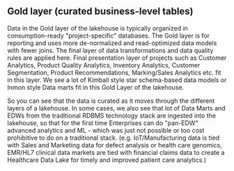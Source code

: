 ## Gold layer (curated business-level tables)

Data in the Gold layer of the lakehouse is typically organized in consumption-ready "project-specific" databases. The Gold layer is for reporting and uses more de-normalized and read-optimized data models with fewer joins. The final layer of data transformations and data quality rules are applied here. Final presentation layer of projects such as Customer Analytics, Product Quality Analytics, Inventory Analytics, Customer Segmentation, Product Recommendations, Marking/Sales Analytics etc. fit in this layer. We see a lot of Kimball style star schema-based data models or Inmon style Data marts fit in this Gold Layer of the lakehouse.

So you can see that the data is curated as it moves through the different layers of a lakehouse. In some cases, we also see that lot of Data Marts and EDWs from the traditional RDBMS technology stack are ingested into the lakehouse, so that for the first time Enterprises can do "pan-EDW" advanced analytics and ML - which was just not possible or too cost prohibitive to do on a traditional stack. (e.g. IoT/Manufacturing data is tied with Sales and Marketing data for defect analysis or health care genomics, EMR/HL7 clinical data markets are tied with financial claims data to create a Healthcare Data Lake for timely and improved patient care analytics.)